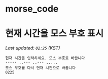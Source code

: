 # morse_code
# 현재 시간을 모스 부호 표시
<!-- MORSE_TIME_START -->
_Last updated: `02:25` (KST)_

```
현재 시간을 입력하세요. 모스 부호로 바꿉니다
----- ..--- ..--- .....
모스 부호를 다시 현재 시간으로 바꿉니다
0225
```
<!-- MORSE_TIME_END -->
